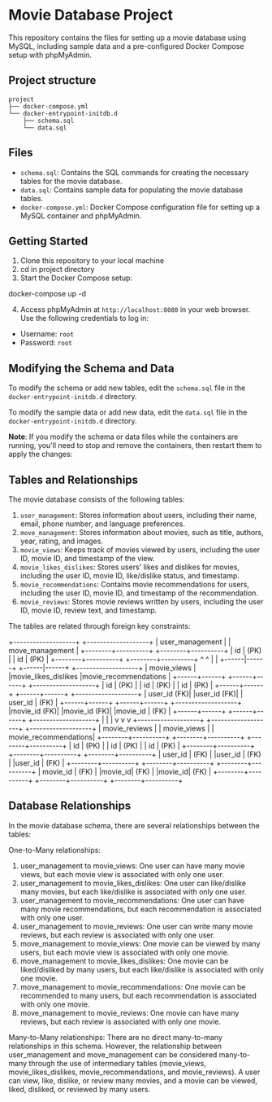 # Movie Database Project

This repository contains the files for setting up a movie database using MySQL, including sample data and a pre-configured Docker Compose setup with phpMyAdmin.

## Project structure

    project
    ├── docker-compose.yml
    └── docker-entrypoint-initdb.d
        ├── schema.sql
        └── data.sql

## Files

- `schema.sql`: Contains the SQL commands for creating the necessary tables for the movie database.
- `data.sql`: Contains sample data for populating the movie database tables.
- `docker-compose.yml`: Docker Compose configuration file for setting up a MySQL container and phpMyAdmin.

## Getting Started

1. Clone this repository to your local machine
2. cd in project directory
3. Start the Docker Compose setup:

docker-compose up -d


4. Access phpMyAdmin at `http://localhost:8080` in your web browser. Use the following credentials to log in:
- Username: `root`
- Password: `root`

## Modifying the Schema and Data

To modify the schema or add new tables, edit the `schema.sql` file in the `docker-entrypoint-initdb.d` directory.

To modify the sample data or add new data, edit the `data.sql` file in the `docker-entrypoint-initdb.d` directory.

**Note**: If you modify the schema or data files while the containers are running, you'll need to stop and remove the containers, then restart them to apply the changes:


## Tables and Relationships

The movie database consists of the following tables:

1. `user_management`: Stores information about users, including their name, email, phone number, and language preferences.
2. `move_management`: Stores information about movies, such as title, authors, year, rating, and images.
3. `movie_views`: Keeps track of movies viewed by users, including the user ID, movie ID, and timestamp of the view.
4. `movie_likes_dislikes`: Stores users' likes and dislikes for movies, including the user ID, movie ID, like/dislike status, and timestamp.
5. `movie_recommendations`: Contains movie recommendations for users, including the user ID, movie ID, and timestamp of the recommendation.
6. `movie_reviews`: Stores movie reviews written by users, including the user ID, movie ID, review text, and timestamp.

The tables are related through foreign key constraints:


+-------------------+    +-------------------+
|  user_management  |    |  move_management  |
+--------+----------+    +--------+----------+
|  id    |  (PK)    |    |  id    |  (PK)    |
+--------+----------+    +--------+----------+
       ^                      ^
       |                      |
+------|------+        +------|------+        +-------------------+
| movie_views |        |movie_likes_dislikes |movie_recommendations  |
+------+------+        +------+------+        +-------------------+
|  id  | (PK) |        |  id  | (PK) |        |  id  |  (PK)      |
+------+------+        +------+------+        +-------------------+
| user_id (FK)|        |user_id (FK)|         | user_id |  (FK)   |
+------+------+        +------+------+        +-------------------+
|movie_id (FK)|        |movie_id (FK)|        |movie_id |  (FK)   |
+------+------+        +------+------+        +-------------------+
       |                      |                      |
       v                      v                      v
+-------------------+ +-------------------+ +-------------------+
|  movie_reviews    | |   movie_views     | | movie_recommendations|
+--------+----------+ +--------+----------+ +--------+----------+
|  id    |  (PK)    | |  id    |  (PK)    | |  id    |  (PK)    |
+--------+----------+ +--------+----------+ +--------+----------+
| user_id |  (FK)   | |user_id |  (FK)    | |user_id |   (FK)   |
+--------+----------+ +--------+----------+ +--------+----------+
| movie_id |  (FK)  | |movie_id|  (FK)    | |movie_id|    (FK)  |
+--------+----------+ +--------+----------+ +--------+----------+


## Database Relationships
In the movie database schema, there are several relationships between the tables:

One-to-Many relationships:
1. user_management to movie_views: One user can have many movie views, but each movie view is associated with only one user.
2. user_management to movie_likes_dislikes: One user can like/dislike many movies, but each like/dislike is associated with only one user.
3. user_management to movie_recommendations: One user can have many movie recommendations, but each recommendation is associated with only one user.
4. user_management to movie_reviews: One user can write many movie reviews, but each review is associated with only one user.
5. move_management to movie_views: One movie can be viewed by many users, but each movie view is associated with only one movie.
6. move_management to movie_likes_dislikes: One movie can be liked/disliked by many users, but each like/dislike is associated with only one movie.
7. move_management to movie_recommendations: One movie can be recommended to many users, but each recommendation is associated with only one movie.
8. move_management to movie_reviews: One movie can have many reviews, but each review is associated with only one movie.

Many-to-Many relationships:
There are no direct many-to-many relationships in this schema. However, the relationship between user_management and move_management can be considered many-to-many through the use of intermediary tables (movie_views, movie_likes_dislikes, movie_recommendations, and movie_reviews). A user can view, like, dislike, or review many movies, and a movie can be viewed, liked, disliked, or reviewed by many users.
